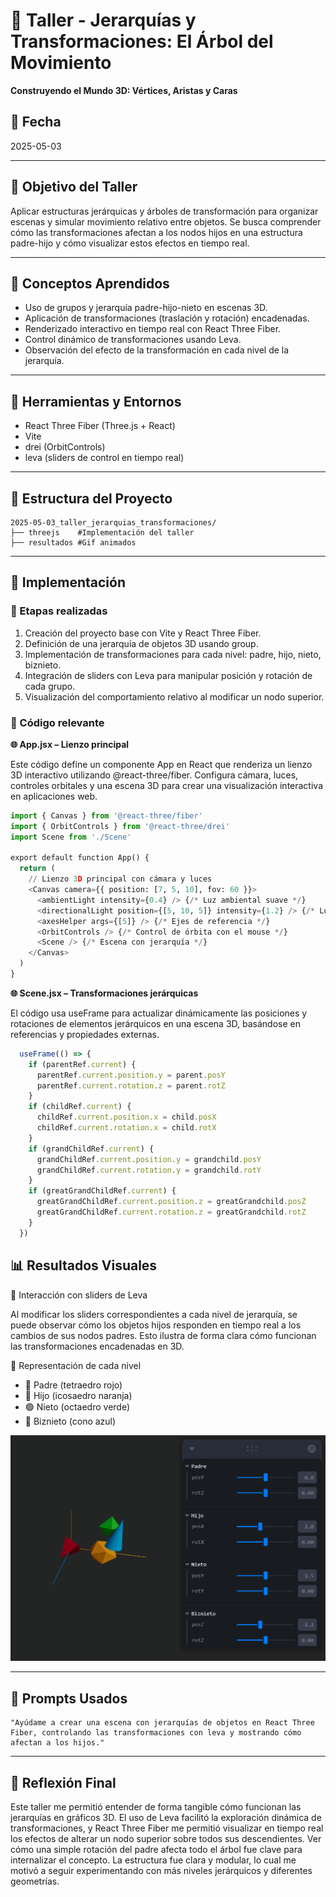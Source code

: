 # 🧪 Taller - Jerarquías y Transformaciones: El Árbol del Movimiento

**Construyendo el Mundo 3D: Vértices, Aristas y Caras**

## 📅 Fecha
2025-05-03

---

## 🎯 Objetivo del Taller

Aplicar estructuras jerárquicas y árboles de transformación para organizar escenas y simular movimiento relativo entre objetos. Se busca comprender cómo las transformaciones afectan a los nodos hijos en una estructura padre-hijo y cómo visualizar estos efectos en tiempo real.

---

## 🧠 Conceptos Aprendidos

- Uso de grupos y jerarquía padre-hijo-nieto en escenas 3D.
- Aplicación de transformaciones (traslación y rotación) encadenadas.
- Renderizado interactivo en tiempo real con React Three Fiber.
- Control dinámico de transformaciones usando Leva.
- Observación del efecto de la transformación en cada nivel de la jerarquía.

---

## 🔧 Herramientas y Entornos

- React Three Fiber (Three.js + React)
- Vite
- drei (OrbitControls)
- leva (sliders de control en tiempo real)
---

## 📁 Estructura del Proyecto

```
2025-05-03_taller_jerarquias_transformaciones/
├── threejs    #Implementación del taller
├── resultados #Gif animados
```
---

## 🧪 Implementación

### 🔹 Etapas realizadas
1. Creación del proyecto base con Vite y React Three Fiber.
2. Definición de una jerarquía de objetos 3D usando group.
3. Implementación de transformaciones para cada nivel: padre, hijo, nieto, biznieto.
4. Integración de sliders con Leva para manipular posición y rotación de cada grupo.
5. Visualización del comportamiento relativo al modificar un nodo superior.

### 🔹 Código relevante

**🌐 App.jsx – Lienzo principal**

Este código define un componente App en React que renderiza un lienzo 3D interactivo utilizando @react-three/fiber. Configura cámara, luces, controles orbitales y una escena 3D para crear una visualización interactiva en aplicaciones web.

```python
import { Canvas } from '@react-three/fiber'
import { OrbitControls } from '@react-three/drei'
import Scene from './Scene'

export default function App() {
  return (
    // Lienzo 3D principal con cámara y luces
    <Canvas camera={{ position: [7, 5, 10], fov: 60 }}>
      <ambientLight intensity={0.4} /> {/* Luz ambiental suave */}
      <directionalLight position={[5, 10, 5]} intensity={1.2} /> {/* Luz direccional */}
      <axesHelper args={[5]} /> {/* Ejes de referencia */}
      <OrbitControls /> {/* Control de órbita con el mouse */}
      <Scene /> {/* Escena con jerarquía */}
    </Canvas>
  )
}
```

**🌐 Scene.jsx – Transformaciones jerárquicas**

El código usa useFrame para actualizar dinámicamente las posiciones y rotaciones de elementos jerárquicos en una escena 3D, basándose en referencias y propiedades externas.

```javascript
  useFrame(() => {
    if (parentRef.current) {
      parentRef.current.position.y = parent.posY
      parentRef.current.rotation.z = parent.rotZ
    }
    if (childRef.current) {
      childRef.current.position.x = child.posX
      childRef.current.rotation.x = child.rotX
    }
    if (grandChildRef.current) {
      grandChildRef.current.position.y = grandchild.posY
      grandChildRef.current.rotation.y = grandchild.rotY
    }
    if (greatGrandChildRef.current) {
      greatGrandChildRef.current.position.z = greatGrandchild.posZ
      greatGrandChildRef.current.rotation.z = greatGrandchild.rotZ
    }
  })
```
## 📊 Resultados Visuales
🎥 Interacción con sliders de Leva

Al modificar los sliders correspondientes a cada nivel de jerarquía, se puede observar cómo los objetos hijos responden en tiempo real a los cambios de sus nodos padres. Esto ilustra de forma clara cómo funcionan las transformaciones encadenadas en 3D.

🧱 Representación de cada nivel

- 🔺 Padre (tetraedro rojo)
- 🔶 Hijo (icosaedro naranja)
- 🟢 Nieto (octaedro verde)
- 🔵 Biznieto (cono azul)

![jerarquias_transformaciones.gif](resultados/jerarquias_transformaciones.gif)

---

## 🧩 Prompts Usados

```text
"Ayúdame a crear una escena con jerarquías de objetos en React Three Fiber, controlando las transformaciones con leva y mostrando cómo afectan a los hijos."
```

---

## 💬 Reflexión Final

Este taller me permitió entender de forma tangible cómo funcionan las jerarquías en gráficos 3D. El uso de Leva facilitó la exploración dinámica de transformaciones, y React Three Fiber me permitió visualizar en tiempo real los efectos de alterar un nodo superior sobre todos sus descendientes. Ver cómo una simple rotación del padre afecta todo el árbol fue clave para internalizar el concepto. La estructura fue clara y modular, lo cual me motivó a seguir experimentando con más niveles jerárquicos y diferentes geometrías.
